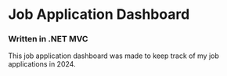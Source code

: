 # Job Application Dashboard

### Written in .NET MVC

This job application dashboard was made to keep track of my job applications in 2024.